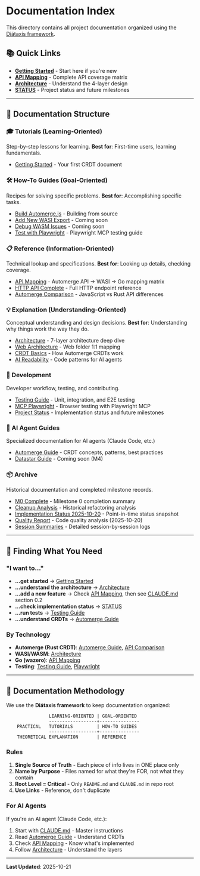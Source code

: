 # Documentation Index

This directory contains all project documentation organized using the [Diátaxis framework](https://diataxis.fr/).

## 📚 Quick Links

- **[Getting Started](tutorials/getting-started.md)** - Start here if you're new
- **[API Mapping](reference/api-mapping.md)** - Complete API coverage matrix
- **[Architecture](explanation/architecture.md)** - Understand the 4-layer design
- **[STATUS](../STATUS.md)** - Project status and future milestones

---

## 📖 Documentation Structure

### 🎓 Tutorials (Learning-Oriented)

Step-by-step lessons for learning. **Best for**: First-time users, learning fundamentals.

- [Getting Started](tutorials/getting-started.md) - Your first CRDT document

### 🛠️ How-To Guides (Goal-Oriented)

Recipes for solving specific problems. **Best for**: Accomplishing specific tasks.

- [Build Automerge.js](how-to/build-automerge-js.md) - Building from source
- [Add New WASI Export](how-to/) - Coming soon
- [Debug WASM Issues](how-to/) - Coming soon
- [Test with Playwright](development/mcp-playwright.md) - Playwright MCP testing guide

### 📋 Reference (Information-Oriented)

Technical lookup and specifications. **Best for**: Looking up details, checking coverage.

- [API Mapping](reference/api-mapping.md) - Automerge API → WASI → Go mapping matrix
- [HTTP API Complete](reference/http-api-complete.md) - Full HTTP endpoint reference
- [Automerge Comparison](reference/automerge-comparison.md) - JavaScript vs Rust API differences

### 💡 Explanation (Understanding-Oriented)

Conceptual understanding and design decisions. **Best for**: Understanding why things work the way they do.

- [Architecture](explanation/architecture.md) - 7-layer architecture deep dive
- [Web Architecture](explanation/web-architecture.md) - Web folder 1:1 mapping
- [CRDT Basics](ai-agents/automerge-guide.md) - How Automerge CRDTs work
- [AI Readability](explanation/ai-readability-improvements.md) - Code patterns for AI agents

### 🔧 Development

Developer workflow, testing, and contributing.

- [Testing Guide](development/testing.md) - Unit, integration, and E2E testing
- [MCP Playwright](development/mcp-playwright.md) - Browser testing with Playwright MCP
- [Project Status](../STATUS.md) - Implementation status and future milestones

### 🤖 AI Agent Guides

Specialized documentation for AI agents (Claude Code, etc.)

- [Automerge Guide](ai-agents/automerge-guide.md) - CRDT concepts, patterns, best practices
- [Datastar Guide](ai-agents/datastar-guide.md) - Coming soon (M4)

### 📦 Archive

Historical documentation and completed milestone records.

- [M0 Complete](archive/M0_COMPLETE.md) - Milestone 0 completion summary
- [Cleanup Analysis](archive/cleanup-analysis.md) - Historical refactoring analysis
- [Implementation Status 2025-10-20](archive/IMPLEMENTATION_STATUS.md) - Point-in-time status snapshot
- [Quality Report](archive/QUALITY_REPORT.md) - Code quality analysis (2025-10-20)
- [Session Summaries](archive/sessions/) - Detailed session-by-session logs

---

## 🎯 Finding What You Need

### "I want to..."

- **...get started** → [Getting Started](tutorials/getting-started.md)
- **...understand the architecture** → [Architecture](explanation/architecture.md)
- **...add a new feature** → Check [API Mapping](reference/api-mapping.md), then see [CLAUDE.md](../CLAUDE.md) section 0.2
- **...check implementation status** → [STATUS](../STATUS.md)
- **...run tests** → [Testing Guide](development/testing.md)
- **...understand CRDTs** → [Automerge Guide](ai-agents/automerge-guide.md)

### By Technology

- **Automerge (Rust CRDT)**: [Automerge Guide](ai-agents/automerge-guide.md), [API Comparison](reference/automerge-comparison.md)
- **WASI/WASM**: [Architecture](explanation/architecture.md)
- **Go (wazero)**: [API Mapping](reference/api-mapping.md)
- **Testing**: [Testing Guide](development/testing.md), [Playwright](development/mcp-playwright.md)

---

## 📝 Documentation Methodology

We use the **Diátaxis framework** to keep documentation organized:

```
                LEARNING-ORIENTED | GOAL-ORIENTED
                ------------------+---------------
    PRACTICAL   TUTORIALS         | HOW-TO GUIDES
                ------------------+---------------
    THEORETICAL EXPLANATION       | REFERENCE
```

### Rules

1. **Single Source of Truth** - Each piece of info lives in ONE place only
2. **Name by Purpose** - Files named for what they're FOR, not what they contain
3. **Root Level = Critical** - Only `README.md` and `CLAUDE.md` in repo root
4. **Use Links** - Reference, don't duplicate

### For AI Agents

If you're an AI agent (Claude Code, etc.):

1. Start with [CLAUDE.md](../CLAUDE.md) - Master instructions
2. Read [Automerge Guide](ai-agents/automerge-guide.md) - Understand CRDTs
3. Check [API Mapping](reference/api-mapping.md) - Know what's implemented
4. Follow [Architecture](explanation/architecture.md) - Understand the layers

---

**Last Updated**: 2025-10-21
